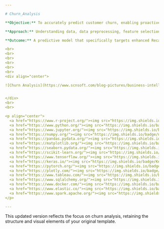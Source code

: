 ```yaml
---

# Churn_Analysis

**Objective:** To accurately predict customer churn, enabling proactive retention strategies to improve customer loyalty and reduce revenue loss using machine learning.

**Approach:** Understanding data, data preprocessing, feature selection, and applying ML models such as KNN.

**Outcome:** A predictive model that specifically targets enhanced Recall to minimize false negatives in churn prediction.

<br>
<br>
<br>
<br>
<br>
<br>
<div align="center">

![Churn Analysis](https://www.scnsoft.com/blog-pictures/business-intelligence/customer-churn-analysis.png)


</div>
<br>
<br>

<p align="center">
  <a href="https://www.r-project.org/"><img src="https://img.shields.io/badge/r-%23276DC3.svg?style=for-the-badge&logo=r&logoColor=white" alt="R"></a>
  <a href="https://www.python.org/"><img src="https://img.shields.io/badge/python-3670A0?style=for-the-badge&logo=python&logoColor=ffdd54" alt="Python"></a>
  <a href="https://www.jupyter.org/"><img src="https://img.shields.io/badge/Jupyter-%23F37626.svg?style=for-the-badge&logo=Jupyter&logoColor=white" alt="Jupyter"></a>
  <a href="https://numpy.org/"><img src="https://img.shields.io/badge/numpy-%23013243.svg?style=for-the-badge&logo=numpy&logoColor=white" alt="NumPy"></a>
  <a href="https://pandas.pydata.org/"><img src="https://img.shields.io/badge/pandas-%23150458.svg?style=for-the-badge&logo=pandas&logoColor=white" alt="Pandas"></a>
  <a href="https://matplotlib.org/"><img src="https://img.shields.io/badge/Matplotlib-%23D00000.svg?style=for-the-badge&logo=Matplotlib&logoColor=white" alt="Matplotlib"></a>
  <a href="https://seaborn.pydata.org/"><img src="https://img.shields.io/badge/Seaborn-%2307405e.svg?style=for-the-badge&logo=Seaborn&logoColor=white" alt="Seaborn"></a>
  <a href="https://scikit-learn.org/"><img src="https://img.shields.io/badge/scikit--learn-%23F7931E.svg?style=for-the-badge&logo=scikit-learn&logoColor=white" alt="scikit-learn"></a>
  <a href="https://www.tensorflow.org/"><img src="https://img.shields.io/badge/TensorFlow-%23FF6F00.svg?style=for-the-badge&logo=TensorFlow&logoColor=white" alt="TensorFlow"></a>
  <a href="https://keras.io/"><img src="https://img.shields.io/badge/Keras-%23D00000.svg?style=for-the-badge&logo=Keras&logoColor=white" alt="Keras"></a>
  <a href="https://pytorch.org/"><img src="https://img.shields.io/badge/PyTorch-%23EE4C2C.svg?style=for-the-badge&logo=PyTorch&logoColor=white" alt="PyTorch"></a>
  <a href="https://plotly.com/"><img src="https://img.shields.io/badge/Plotly-%233F4F75.svg?style=for-the-badge&logo=plotly&logoColor=white" alt="Plotly"></a>
  <a href="https://www.tableau.com/"><img src="https://img.shields.io/badge/Tableau-%230077B5.svg?style=for-the-badge&logo=Tableau&logoColor=white" alt="Tableau"></a>
  <a href="https://www.sqlalchemy.org/"><img src="https://img.shields.io/badge/SQLAlchemy-%2307405e.svg?style=for-the-badge&logo=sqlalchemy&logoColor=white" alt="SQLAlchemy"></a>
  <a href="https://www.docker.com/"><img src="https://img.shields.io/badge/Docker-%230db7ed.svg?style=for-the-badge&logo=docker&logoColor=white" alt="Docker"></a>
  <a href="https://www.elastic.co/"><img src="https://img.shields.io/badge/Elasticsearch-%23005571.svg?style=for-the-badge&logo=elasticsearch&logoColor=white" alt="Elasticsearch"></a>
  <a href="https://www.spark.apache.org/"><img src="https://img.shields.io/badge/Apache%20Spark-%23E25A1C.svg?style=for-the-badge&logo=Apache-Spark&logoColor=white" alt="Apache Spark"></a>
</p>

---
```


This updated version reflects the focus on churn analysis, retaining the structure and visual elements of your original template.
